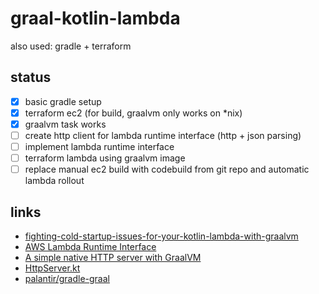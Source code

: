 # graal-kotlin-lambda
also used: gradle + terraform

## status
- [x] basic gradle setup
- [x] terraform ec2 (for build, graalvm only works on *nix)
- [x] graalvm task works
- [ ] create http client for lambda runtime interface (http + json parsing)
- [ ] implement lambda runtime interface
- [ ] terraform lambda using graalvm image
- [ ] replace manual ec2 build with codebuild from git repo and automatic lambda rollout

## links
 * [fighting-cold-startup-issues-for-your-kotlin-lambda-with-graalvm](https://medium.com/@mathiasdpunkt/fighting-cold-startup-issues-for-your-kotlin-lambda-with-graalvm-39d19b297730)
 * [AWS Lambda Runtime Interface](https://docs.aws.amazon.com/lambda/latest/dg/runtimes-api.html)
 * [A simple native HTTP server with GraalVM](http://melix.github.io/blog/2019/03/simple-http-server-graal.html)
 * [HttpServer.kt](https://github.com/melix/graal-simple-httpserver/blob/master/http-kotlin/src/main/kotlin/HttpServer.kt)
 * [palantir/gradle-graal](https://github.com/palantir/gradle-graal)